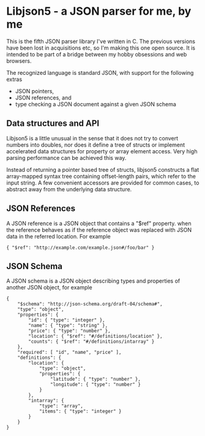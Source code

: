 # Libjson5 - a JSON parser for me, by me

This is the fifth JSON parser library I've written in C. The previous versions have been lost in acquisitions etc, so I'm making this one open source. It is intended to be part of a bridge between my hobby obsessions and web browsers.

The recognized language is standard JSON, with support for the following extras

* JSON pointers,
* JSON references, and
* type checking a JSON document against a given JSON schema

## Data structures and API

Libjson5 is a little unusual in the sense that it does not try to convert numbers into doubles, nor does it define a tree of structs or implement accelerated data structures for property or array element access. Very high parsing performance can be achieved this way.

Instead of returning a pointer based tree of structs, libjson5 constructs a flat array-mapped syntax tree containing offset-length pairs, which refer to the input string. A few convenient accessors are provided for common cases, to abstract away from the underlying data structure.

## JSON References

A JSON reference is a JSON object that contains a "$ref" property.
when the reference behaves as if the reference object was replaced
with JSON data in the referred location. For example

```
{ "$ref": "http://example.com/example.json#/foo/bar" }
```

## JSON Schema

A JSON schema is a JSON object describing types and properties of
another JSON object, for example

```
{
	"$schema": "http://json-schema.org/draft-04/schema#",
	"type": "object",
	"properties": {
		"id": { "type": "integer" },
		"name": { "type": "string" },
		"price": { "type": "number" },
		"location": { "$ref": "#/definitions/location" },
		"counts": { "$ref": "#/definitions/intarray" }
	},
	"required": [ "id", "name", "price" ],
	"definitions": {
		"location": {
			"type": "object",
			"properties": {
				"latitude": { "type": "number" },
				"longitude": { "type": "number" }
			}
		},
		"intarray": {
			"type": "array",
			"items": { "type": "integer" }
		}
	}
}
```